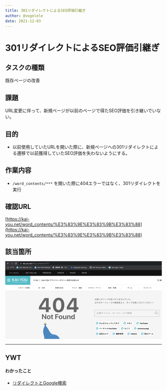 ```yaml
---
title: 301リダイレクトによるSEO評価引継ぎ
author: @vogelele
date: 2021-12-03
---
```


# 301リダイレクトによるSEO評価引継ぎ

## タスクの種類
既存ページの改善

## 課題
URL変更に伴って、新規ページが以前のページで得たSEO評価を引き継いでいない。

## 目的
- 以前使用していたURLを開いた際に、新規ページへの301リダイレクトによる遷移で以前獲得していたSEO評価を失わないようにする。

## 作業内容
- `/word_contents/***` を開いた際に404エラーではなく、301リダイレクトを実行

## 確認URL
[https://kai-you.net/word_contents/%E3%83%9E%E3%83%9B%E3%83%88](https://kai-you.net/word_contents/%E3%83%9E%E3%83%9B%E3%83%88)

## 該当箇所

![変更前](./images/20211203-1.png)


---

## YWT

#### わかったこと
- [リダイレクトとGoogle検索](https://developers.google.com/search/docs/advanced/crawling/301-redirects?hl=ja)
